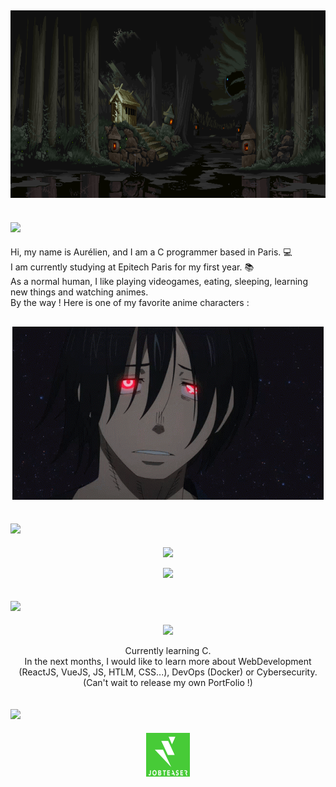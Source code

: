 <h2 align = "center ">
  <img src = "8f4fd8210b770df2dddcd0989f6857a3.gif" width = 2000 height = 300>
</h2>
<h2 align = "left">
  <img src = "https://readme-typing-svg.herokuapp.com?color=%FFFFFF&lines=About+Me&size=35&duration=6000&font=Roboto">
</h2>
<p align = left font = "Helvetica Neue">
  Hi, my name is Aurélien, and I am a C programmer based in Paris. 💻
  <br>I am currently studying at Epitech Paris for my first year. 📚
  <br>As a normal human, I like playing videogames, eating, sleeping, learning new things and watching animes.
  <br>By the way ! Here is one of my favorite anime characters : 
<h2 align = "center">
  <img src = "benimaru-fire-force.gif">
</h2>
</p>
<h2 align = "left">
  <img src = "https://readme-typing-svg.herokuapp.com?color=%FFFFFF&lines=Stats&size=35&font=Roboto&duration=6000">
</h2>
<p align = "center">
  <img src = "https://github-readme-stats.vercel.app/api?username=druksx&show_icons=true&theme=dark&line_height=27">
</p>
<p align = "center">
  <img src="https://github-readme-streak-stats.herokuapp.com/?user=druksx&show_icons=true&locale=en&layout=compact&theme=dark&line_height=0" />
</p>
<h2 align = "left">
    <img src = "https://readme-typing-svg.herokuapp.com?color=%FFFFFF&lines=Languages&size=35&duration=6000&font=Roboto">
</h2>
<p align = "center" >
    <img src="https://img.shields.io/badge/c-%2300599C.svg?style=for-the-badge&logo=c&logoColor=white" />
</p>
<p align = "center">
  Currently learning C.
  <br>In the next months, I would like to learn more about WebDevelopment (ReactJS, VueJS, JS, HTLM, CSS...), DevOps (Docker) or Cybersecurity.
  <br>(Can't wait to release my own PortFolio !)
</p>
<h2 align = "left">
  <img src = "https://readme-typing-svg.herokuapp.com?color=%FFFFFF&lines=Contact+Me+!&size=35&font=Roboto&duration=6000">
</h2>
<p align = "center">
  <a href="https://epitech.jobteaser.com/fr/profiles/4998f68b-cf56-4dee-bf13-a7e27fefe3d4"><img alt="Twitter" height="70" width="70" src="logo_vertical_blanc_fond_vert.png"></a>
</p>

